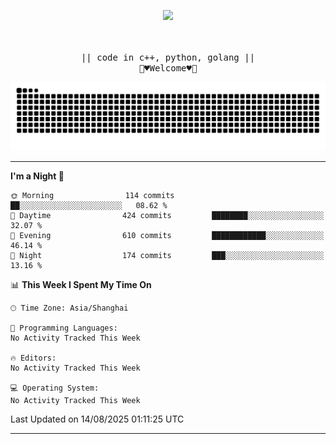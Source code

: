<p align="center"><img src="https://i.imgur.com/A6bWGFl.gif"/></p>

<p align="center">
  <br />
  <samp>
<!--     I'm Loomione :wave:
    <br />
    I love delving deep into the intricacies of computer systems to understand how they work and how to make them work better
    <br />
    "Embrace the challenge, code your dreams, and commit to excellence"
    <br> -->
                  <br> || code in c++, python, golang || <br>
                             🌼♥️Welcome♥️🥰
  </samp>
</p> 
<div align="center">
<picture>
  <source media="(prefers-color-scheme: dark)" srcset="https://raw.githubusercontent.com/Loomione/Loomione/output/github-contribution-grid-snake-dark.svg">
  <source media="(prefers-color-scheme: light)" srcset="https://raw.githubusercontent.com/Loomione/Loomione/output/github-contribution-grid-snake.svg">
  <img alt="github contribution grid snake animation" src="https://raw.githubusercontent.com/Loomione/Loomione/output/github-contribution-grid-snake.svg">
</picture>
</div>

-------

<!--START_SECTION:waka-->
**I'm a Night 🦉** 

```text
🌞 Morning                114 commits         ██░░░░░░░░░░░░░░░░░░░░░░░   08.62 % 
🌆 Daytime                424 commits         ████████░░░░░░░░░░░░░░░░░   32.07 % 
🌃 Evening                610 commits         ████████████░░░░░░░░░░░░░   46.14 % 
🌙 Night                  174 commits         ███░░░░░░░░░░░░░░░░░░░░░░   13.16 % 
```


📊 **This Week I Spent My Time On** 

```text
🕑︎ Time Zone: Asia/Shanghai

💬 Programming Languages: 
No Activity Tracked This Week

🔥 Editors: 
No Activity Tracked This Week

💻 Operating System: 
No Activity Tracked This Week
```


 Last Updated on 14/08/2025 01:11:25 UTC
<!--END_SECTION:waka-->
-------




